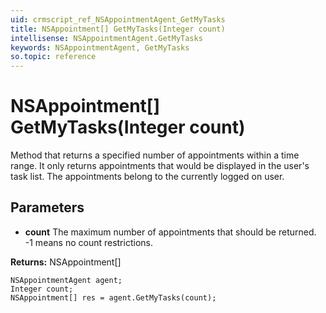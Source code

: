 ```yaml
---
uid: crmscript_ref_NSAppointmentAgent_GetMyTasks
title: NSAppointment[] GetMyTasks(Integer count)
intellisense: NSAppointmentAgent.GetMyTasks
keywords: NSAppointmentAgent, GetMyTasks
so.topic: reference
---
```


# NSAppointment[] GetMyTasks(Integer count)

Method that returns a specified number of appointments within a time range. It only returns appointments that would be displayed in the user's task list. The appointments belong to the currently logged on user.

## Parameters

* **count** The maximum number of appointments that should be returned. -1 means no count restrictions.

**Returns:** NSAppointment[]

```crmscript
NSAppointmentAgent agent;
Integer count;
NSAppointment[] res = agent.GetMyTasks(count);
```

